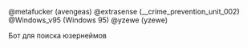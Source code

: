 @metafucker (avengeas)
@extrasense (__crime_prevention_unit_002)
@Windows_v95 (Windows 95)
@yzewe (yzewe)


Бот для поиска юзернеймов
